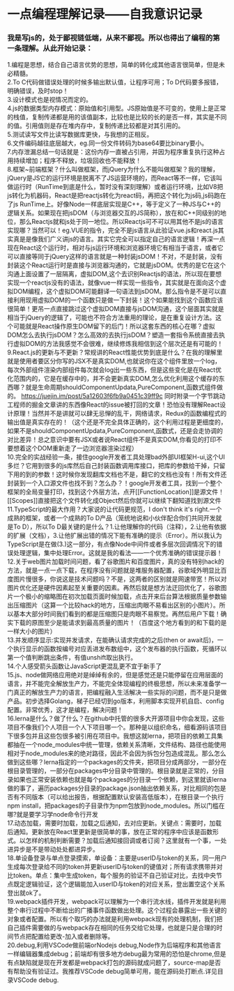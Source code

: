 # 一点编程理解记录——自我意识记录

### 我是写js的，处于鄙视链低端，从来不鄙视。所以也得出了编程的第一条理解。从此开始记录：

1.编程是思想，结合自己语言优势的思想，简单的转化成其他语言很简单，但是未必精髓。  
2.To C代码做错误处理的时候多输出默认值，让程序可用；To D代码要多报错，明确错误，及时stop！  
3.设计模式也是视情况而定的。  
4.js的数据类型内存模式：原始值和引用型。JS原始值是不可变的，使用上是正常的栈值，复制传递都是用的该值副本，比较也是比较的长的是否一样，其实是不同的值。引用值则是存在堆内存中，复制传递比较都是对其引用的。  
5.测试读写文件比读写数据库更快，与我想的正相反。  
6.文件编码越往底层越大，eg.同一份文件转码为base64要比binary要小。  
7.内存泄漏总结一句话就是：这份内存一直被占引用，并因为程序重复执行这种占用持续增加；程序不释放，垃圾回收也不能释放！  
8.框架~前端框架？什么叫做框架，而jQuery为什么不能叫做框架？我的理解，jQuery是JS它的运行环境是脱离不了JS运营环境的，而React等不一样，它该叫做运行时（RunTime到底是什么，暂时没有深刻理解）或者运行环境，比如V8把js转化为机器码，React是把reactjs转化为react码，再把这个转化为js码,js码跑在了js RunTime上。好像Node一样底层实现是C++，等于定义了一种JS与C++的逻辑关系。如果现在把jsDOM（与浏览器交互的JS简称），放在和C++同级别的地位，那么Reactjs就和js处于同一地位。所以Reactjs可不可以用其他不是js的语言实现哪？当然可以！eg.VUE的指令，完全不是js语言从此验证vue.js和react.js其实真是是像我们广义讲js的语言。其实它完全可以指定自己的语言逻辑！再深一点现在React这个运行时，相对与js运行环境和浏览器环境它有相当于语言，或者它可以直接等同于jQuery这样的语言就是一种封装jsDOM！不对，不是封装，没有封装这个React运行时是直接与浏览器沟通的，它就是jsDOM。优秀的是它在这个沟通上面设置了一层隔离，虚拟DOM,这个去识别Reactjs的语法，所以现在要想实现一个reactjs没有的语法，就像vue一样实现一些指令，其实就是在面向这个虚拟DOM编程，这个虚拟DOM可能翻译一句语法到jsDOM。那么指令是不是可以直接利用现用虚拟DOM的一个函数只是做一下封装！这个如果能找到这个函数应该很简单！更吊一点直接跳过这个虚拟DOM直接与jsDOM沟通，这个层面其实就是相当于jQuery的逻辑了，可能也不符合方法重用的理论，是在重复设计方法。这个可能就是React操作原生DOM留下的后门！所以这套东西的核心在哪？虚拟DOM怎么去执行jsDOM？怎么高效的去执行jsDOM？塑造一套指令系统直接去执行虚拟DOM的方法我感觉不会很难，继续修炼我相信到这个层次还是有可能的！  
9.React.js的更新与不更新？常规讲的React性能优势到底是什么？在我的理解里就是使用者要区分你写的JSX不是真实DOM,也就说你在这个组件里放一个log，每次外部组件渲染内部组件每次就会log出一些东西，但是这些变化是在React优化范围内的，它是在缓存中的，并不会更新真实DOM,怎么优化利用这个缓存的东西哪？就是生命周期shouldComponentUpdata,PureComponent,函数式组件做的。 https://juejin.im/post/5a12603f6fb9a0451c39ff9c 同时附录一个字节跳动工程师的掘金文章讲的东西像React的issue被打回的文章！恐怕没有理解React设计原理！当然并不是讲就可以肆无忌惮的乱干，网络请求，Redux的函数编程式的输出值是真实存在的！（这个还是不完全具体正确的，这个利用过程是更细度的，如果不是shouldComponentUpdata,PureComponent,函数式，还是会走协调的对比差异！总之意识中要有JSX或者说React组件不是真实DOM,你看见的打印不要想着这个DOM重新走了一边浏览器渲染过程）  
10.完全的实战经验一条，接住google开发者工具处理bad外部UI框架H-ui,这个UI多烂？它用到很多的js库然后自己封装函数调用库接口，把库的参数给干掉，只留下用的到的参数！这时候你发现翻库文档也不是，翻它的文档也没有！所有文件还封装到一个入口源文件也找不到？怎么办？！google开发者工具，找到一个整个框架的全局变量打印，找到这个外层方法，点开[[FunctionLocation]]是源文件！[[Scopes]]直接把这个文件转化成Object然后你就可以继续下翻知道找到源文件    
11.TypeScript的最大作用？大家说的让代码更规范，I don't think it's right.一个成熟的框架，或者一个成熟的To D产品（笼统地说和小伙伴配合你们共同开发就是To D），所以To D最关键的是什么？1.让他理解你的代码（注释），2.让他有依据的扩展（文档），3.让他扩展出错的情况下能有准确的提示（Error）。所以我认为TypeScript是在做(3.)这一部分，有点像Node中间件或者多层次回调情况下的错误处理逻辑，集中处理Error。这就是我的看法——一个优秀准确的错误提示器！    
12.关于web图片加载时间问题，看了谷歌图片和百度图片，真的没有特别hack的方法，就是一点一点下载，在程序没有问题就是堆服务器配置，谷歌域外明显比百度图片慢很多，你说这是技术问题吗？不是，这两者的区别就是网速带宽！所以对图片优化还是硬件因素起至关重要的因素。再然后就是想方法迂回优化了，谷歌图片一个极小的缩略图在初次加载页面时候加载，点击开来后台算法根据质量参数输出压缩图片（这算一个比较hack的地方，压缩出肉眼不易看出区别的小图片）。所以基本大部分时间我们看到的都是压缩图只是肉眼不易察觉。再然后用户下载！确实下载的原图至少是能请求到最高质量的图片！（百度这个地方看到的和下载的是一样大小的图片）  
13.并发顺序显示:实现并发请求，在能确认请求完成的之后(then or await后)，一个执行显示的函数按编号对应丢进发布数组中，这个发布器的执行函数，死循环以第一个值判断跳出条件，有值unshift取出执行。  
14.个人感受箭头函数让JavaScript更混乱更不宜于新手了   
15.js、node做网络应用绝对是绰绰有余的，但是感觉还是只能停留在应用层面的语言，并不能完全解放生产力，不能完全体现编程的终极思想，所以未来准备学一门真正的解放生产力的语言，把编程融入生活解决一些实际的问题，而不是只是做产品。初步选择Golang，梯子已经切到go版本，利用脚本实现开机自启、config配置。非常优秀，这才是编程，解决问题！  
16.lerna是什么？做了什么？在github中托管的很多大开源项目中你会发现，这些项目不像我们个人项目一个人下项目哪一个。那种是以组织命名，细看源码该项目下很多包并且这些包很多被引用在项目中。我想这就lerna，把项目的依赖工具集都抽在一个node_modules中统一管理，依赖关系清晰，文件结构、路径也能使用相对于node_modules来的绝对路径，因此不会因为拆包分包造成混乱。那么怎么做到这些哪？lerna指定的一个packages的文件夹，把项目分成两部分，一部分在根目录管理的，一部分在packages中分目录中管理的。根目录就是正常的，分目录如果也正常安装依赖也就是每个packages的分目录一个依赖，到这里就该lerna做的事了，遍历packages分目录的package.json抽出依赖关系，对比相同的包是否有不同版本（可以给出报告，根据配置默认安装高低版本），在根目录一个执行npm install，把packages的子目录作为npm包放到node_modules。所以门槛在哪?就是要学习学node命令行开发   
17.动态加载，需要时加载，加载之后通知，去对应更新。关键点：需要时，加载后通知。更新放在React里更新是很简单的事，放在正常的程序中应该是函数形式。以怎样的机制判断需要？加载后通知接回调或者订阅？这里就有一个事，一处进异步是不是带动处处都进异步。  
18.单设备登录与单点登录摸索，单设备：主要是userID与token的关系，同一用户生成每次登录给不同的token并更新userID与token的键值对；所有请求携带并对比token。单点：集中生成token，每个服务的验证不自己验证对比，去找中央节点既定逻辑验证，这个逻辑能加入userID与token的对应关系，登出置空这个关系登出就ok了。  
19.webpack插件开发，webpack可以理解为一个串行流水线，插件开发就是利用整个串行过程中不断给出的广播事件函数做出处理。这个过程会暴露出一些关键的对象或者配置。所以有个取巧的办法就是利用webpack现有的处理机制，我们把自己插件需要做的与webpack存在相同的任务交给它处理，也就是只是合理的时间节点把配置给更改-加入或者删除等。  
20.debug,利用VSCode做前端orNodejs debug,Node作为后端程序和其他语言一样编辑器集成debug；前端却有很多地方debug最为常用的恐怕是chrome,但是有点缺陷就是现在开发都是webpack打包的源码就成问题了，source-map是否有帮助没有验证过。我推荐VSCode debug简单可用，能在源码处打断点.详见目录VSCode debug.  
